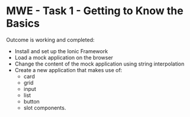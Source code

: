 # MWE - Task 1 - Getting to Know the Basics

Outcome is working and completed:

- Install and set up the Ionic Framework
- Load a mock application on the browser
- Change the content of the mock application using string
  interpolation
- Create a new application that makes use of:
  - card
  - grid
  - input
  - list
  - button
  - slot components.
